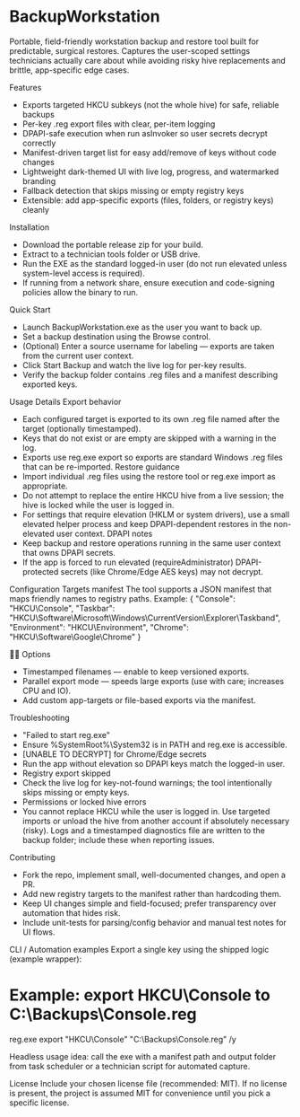 # BackupWorkstation
Portable, field-friendly workstation backup and restore tool built for predictable, surgical restores. Captures the user-scoped settings technicians actually care about while avoiding risky hive replacements and brittle, app-specific edge cases.

Features
- Exports targeted HKCU subkeys (not the whole hive) for safe, reliable backups
- Per-key .reg export files with clear, per-item logging
- DPAPI-safe execution when run asInvoker so user secrets decrypt correctly
- Manifest-driven target list for easy add/remove of keys without code changes
- Lightweight dark-themed UI with live log, progress, and watermarked branding
- Fallback detection that skips missing or empty registry keys
- Extensible: add app-specific exports (files, folders, or registry keys) cleanly

Installation
- Download the portable release zip for your build.
- Extract to a technician tools folder or USB drive.
- Run the EXE as the standard logged-in user (do not run elevated unless system-level access is required).
- If running from a network share, ensure execution and code-signing policies allow the binary to run.

Quick Start
- Launch BackupWorkstation.exe as the user you want to back up.
- Set a backup destination using the Browse control.
- (Optional) Enter a source username for labeling — exports are taken from the current user context.
- Click Start Backup and watch the live log for per-key results.
- Verify the backup folder contains .reg files and a manifest describing exported keys.

Usage Details
Export behavior
- Each configured target is exported to its own .reg file named after the target (optionally timestamped).
- Keys that do not exist or are empty are skipped with a warning in the log.
- Exports use reg.exe export so exports are standard Windows .reg files that can be re-imported.
Restore guidance
- Import individual .reg files using the restore tool or reg.exe import as appropriate.
- Do not attempt to replace the entire HKCU hive from a live session; the hive is locked while the user is logged in.
- For settings that require elevation (HKLM or system drivers), use a small elevated helper process and keep DPAPI-dependent restores in the non-elevated user context.
DPAPI notes
- Keep backup and restore operations running in the same user context that owns DPAPI secrets.
- If the app is forced to run elevated (requireAdministrator) DPAPI-protected secrets (like Chrome/Edge AES keys) may not decrypt.

Configuration
Targets manifest
The tool supports a JSON manifest that maps friendly names to registry paths. Example:
{
  "Console": "HKCU\\Console",
  "Taskbar": "HKCU\\Software\\Microsoft\\Windows\\CurrentVersion\\Explorer\\Taskband",
  "Environment": "HKCU\\Environment",
  "Chrome": "HKCU\\Software\\Google\\Chrome"
}


Options
- Timestamped filenames — enable to keep versioned exports.
- Parallel export mode — speeds large exports (use with care; increases CPU and IO).
- Add custom app-targets or file-based exports via the manifest.

Troubleshooting
- "Failed to start reg.exe"
- Ensure %SystemRoot%\\System32 is in PATH and reg.exe is accessible.
- [UNABLE TO DECRYPT] for Chrome/Edge secrets
- Run the app without elevation so DPAPI keys match the logged-in user.
- Registry export skipped
- Check the live log for key-not-found warnings; the tool intentionally skips missing or empty keys.
- Permissions or locked hive errors
- You cannot replace HKCU while the user is logged in. Use targeted imports or unload the hive from another account if absolutely necessary (risky).
Logs and a timestamped diagnostics file are written to the backup folder; include these when reporting issues.

Contributing
- Fork the repo, implement small, well-documented changes, and open a PR.
- Add new registry targets to the manifest rather than hardcoding them.
- Keep UI changes simple and field-focused; prefer transparency over automation that hides risk.
- Include unit-tests for parsing/config behavior and manual test notes for UI flows.

CLI / Automation examples
Export a single key using the shipped logic (example wrapper):
# Example: export HKCU\Console to C:\Backups\Console.reg
reg.exe export "HKCU\Console" "C:\Backups\Console.reg" /y


Headless usage idea: call the exe with a manifest path and output folder from task scheduler or a technician script for automated capture.

License
Include your chosen license file (recommended: MIT). If no license is present, the project is assumed MIT for convenience until you pick a specific license.